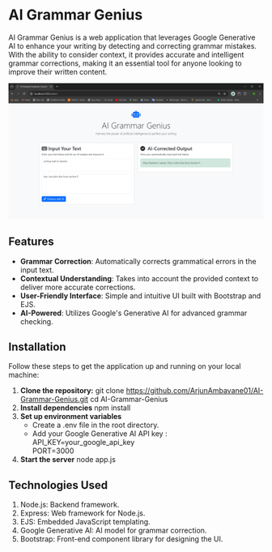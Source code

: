 # AI Grammar Genius

AI Grammar Genius is a web application that leverages Google Generative AI to enhance your writing by detecting and correcting grammar mistakes. With the ability to consider context, it provides accurate and intelligent grammar corrections, making it an essential tool for anyone looking to improve their written content.

![WebApp UI](assetREADME.md\img2.png)

## Features

- **Grammar Correction**: Automatically corrects grammatical errors in the input text.
- **Contextual Understanding**: Takes into account the provided context to deliver more accurate corrections.
- **User-Friendly Interface**: Simple and intuitive UI built with Bootstrap and EJS.
- **AI-Powered**: Utilizes Google's Generative AI for advanced grammar checking.

## Installation

Follow these steps to get the application up and running on your local machine:

1. **Clone the repository:**
   git clone https://github.com/ArjunAmbavane01/AI-Grammar-Genius.git
   cd AI-Grammar-Genius
2. **Install dependencies**
   npm install
3. **Set up environment variables**
   - Create a .env file in the root directory.
   - Add your Google Generative AI API key :
     API_KEY=your_google_api_key<br>
     PORT=3000
4. **Start the server**
   node app.js

## Technologies Used   
1. Node.js: Backend framework.
2. Express: Web framework for Node.js.
3. EJS: Embedded JavaScript templating.
4. Google Generative AI: AI model for grammar correction.
5. Bootstrap: Front-end component library for designing the UI.

